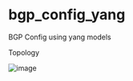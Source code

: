 # bgp_config_yang
BGP Config using yang models

Topology 

![image](https://user-images.githubusercontent.com/94404826/210697702-ded29480-f9ce-437b-b248-f479bcd83abc.png)
